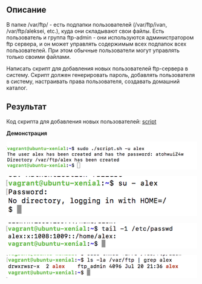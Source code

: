 ## Описание

В папке /var/ftp/ - есть подпапки пользователей (/var/ftp/ivan, /var/ftp/aleksei, etc.), куда они складывают свои файлы.
Есть пользователь и группа ftp-admin - они используются администратором ftp сервера, и он может управлять содержимым всех подпапок всех пользователей. При этом обычные пользователи могут управлять только своими файлами.

Написать скрипт для добавления новых пользователей ftp-сервера в систему. Скрипт должен генерировать пароль, добавлять пользователя в систему, настраивать права пользователя, создавать домашний каталог.

## Результат

Код скрипта для добавления новых пользователей: [script](https://github.com/NastyaP1/quantori-devops-school/blob/master/Linux_Administration/hw4/scripts/script.sh)

**Демонстрация**

![](https://github.com/NastyaP1/quantori-devops-school/blob/master/Linux_Administration/hw4/resources/LinuxAdm1.png)

![](https://github.com/NastyaP1/quantori-devops-school/blob/master/Linux_Administration/hw4/resources/LinuxAdm2.png)

![](https://github.com/NastyaP1/quantori-devops-school/blob/master/Linux_Administration/hw4/resources/LinuxAdm3.png)

![](https://github.com/NastyaP1/quantori-devops-school/blob/master/Linux_Administration/hw4/resources/LinuxAdm4.png)
